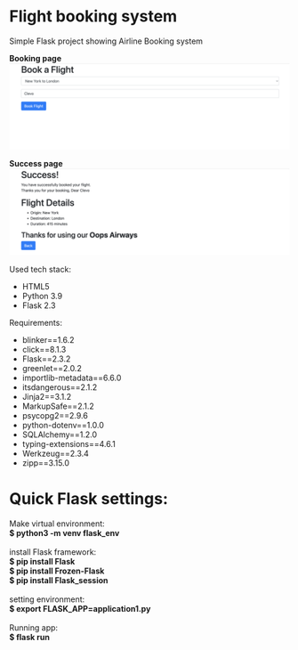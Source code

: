 # Flight booking system
Simple Flask project showing Airline Booking system <br>

<b>Booking page </b>
![alt text](https://github.com/lirveaa/airline1/blob/master/airline_screenshot_1.png?raw=true)
<br>

<b>Success page</b>
![alt text](https://github.com/lirveaa/airline1/blob/master/airline_screenshot_2.png?raw=true)

Used tech stack:
- HTML5
- Python 3.9
- Flask 2.3


Requirements:
- blinker==1.6.2
- click==8.1.3
- Flask==2.3.2
- greenlet==2.0.2
- importlib-metadata==6.6.0
- itsdangerous==2.1.2
- Jinja2==3.1.2
- MarkupSafe==2.1.2
- psycopg2==2.9.6
- python-dotenv==1.0.0
- SQLAlchemy==1.2.0
- typing-extensions==4.6.1
- Werkzeug==2.3.4
- zipp==3.15.0

# Quick Flask settings:
Make virtual environment: <br>
<b> $ python3 -m venv flask_env </b>
<br> <br>
install Flask framework: <br>
<b> $ pip install Flask </b> <br>
<b> $ pip install Frozen-Flask </b> <br>
<b> $ pip install Flask_session </b> <br>
<br> 
setting environment: <br>
<b> $ export FLASK_APP=application1.py </b> <br>
<br> 
Running app:<br>
<b> $ flask run </b>
